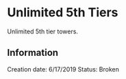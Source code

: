 # Unlimited 5th Tiers
Unlimited 5th tier towers.

## Information
Creation date: 6/17/2019
Status: Broken
